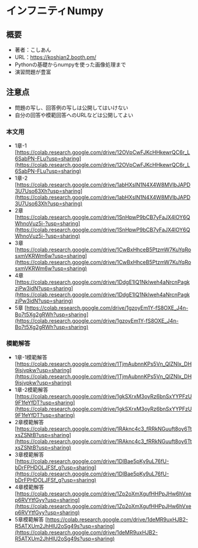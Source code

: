 # インフニティNumpy

## 概要

- 著者：こしあん
- URL：https://koshian2.booth.pm/
- Pythonの基礎からnumpyを使った画像処理まで
- 演習問題が豊富

## 注意点

- 問題の写し、回答例の写しは公開してはいけない
- 自分の回答や模範回答へのURLなどは公開してよい

### 本文用
* 1章-1　[https://colab.research.google.com/drive/12OVpCwFJKcHHkewrQC6r_L6SabPN-FLu?usp=sharing](https://colab.research.google.com/drive/12OVpCwFJKcHHkewrQC6r_L6SabPN-FLu?usp=sharing)
* 1章-2 [https://colab.research.google.com/drive/1abHXslN1N4X4W8MVlbJAPD3U7Uso63Xh?usp=sharing](https://colab.research.google.com/drive/1abHXslN1N4X4W8MVlbJAPD3U7Uso63Xh?usp=sharing)
* 2章 [https://colab.research.google.com/drive/1SnHpwP9bCB7yFaJX4lOY6QWhnoVuz5i-?usp=sharing](https://colab.research.google.com/drive/1SnHpwP9bCB7yFaJX4lOY6QWhnoVuz5i-?usp=sharing)
* 3章 [https://colab.research.google.com/drive/1CwBxHhceB5PtzmW7KuYqRosxmVKRWm6w?usp=sharing](https://colab.research.google.com/drive/1CwBxHhceB5PtzmW7KuYqRosxmVKRWm6w?usp=sharing)
* 4章 [https://colab.research.google.com/drive/1DdgE1lQ1Nklweh4aNrcnPagkzjPw3idN?usp=sharing](https://colab.research.google.com/drive/1DdgE1lQ1Nklweh4aNrcnPagkzjPw3idN?usp=sharing)
* 5章 [https://colab.research.google.com/drive/1gzoyEm1Y-fS8OXE_J4n-Bo7t5Xg2gRWh?usp=sharing](https://colab.research.google.com/drive/1gzoyEm1Y-fS8OXE_J4n-Bo7t5Xg2gRWh?usp=sharing)

### 模範解答
* 1章-1模範解答 [https://colab.research.google.com/drive/1TjmAubnnKPs5Vn_QlZNlx_DH9isjvpkw?usp=sharing](https://colab.research.google.com/drive/1TjmAubnnKPs5Vn_QlZNlx_DH9isjvpkw?usp=sharing)
* 1章-2模範解答 [https://colab.research.google.com/drive/1gkSXrxM3oyRz6bnSxYYPFzU9F1feYfDT?usp=sharing](https://colab.research.google.com/drive/1gkSXrxM3oyRz6bnSxYYPFzU9F1feYfDT?usp=sharing)
* 2章模範解答 [https://colab.research.google.com/drive/1RAknc4c3_fRRkNGuuft8oy6TtxsZSNtB?usp=sharing](https://colab.research.google.com/drive/1RAknc4c3_fRRkNGuuft8oy6TtxsZSNtB?usp=sharing)
* 3章模範解答 [https://colab.research.google.com/drive/1DIBae5pKy9uL76fU-bDrFPHDOLJFSf_g?usp=sharing](https://colab.research.google.com/drive/1DIBae5pKy9uL76fU-bDrFPHDOLJFSf_g?usp=sharing)
* 4章模範解答 [https://colab.research.google.com/drive/1Zp2oXmXgufHHPpJHw6hVxep6RVYtfGyy?usp=sharing](https://colab.research.google.com/drive/1Zp2oXmXgufHHPpJHw6hVxep6RVYtfGyy?usp=sharing)
* 5章模範解答 [https://colab.research.google.com/drive/1deMR9uxHJB2-R5ATXUm2JhHlU2oSg49s?usp=sharing](https://colab.research.google.com/drive/1deMR9uxHJB2-R5ATXUm2JhHlU2oSg49s?usp=sharing)
